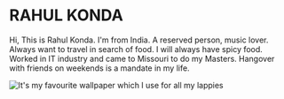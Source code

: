 # RAHUL KONDA

Hi, This is Rahul Konda. I'm from India. A reserved person,  music lover. Always want to travel in search of food. I will always have spicy food. Worked in IT industry and came to Missouri to do my Masters. Hangover with friends on weekends is a mandate in my life.

![It's my favourite wallpaper which I use for all my lappies](https://miro.medium.com/max/10368/1*bv7z4rdIocVoveoGX3hHEA.jpeg)
